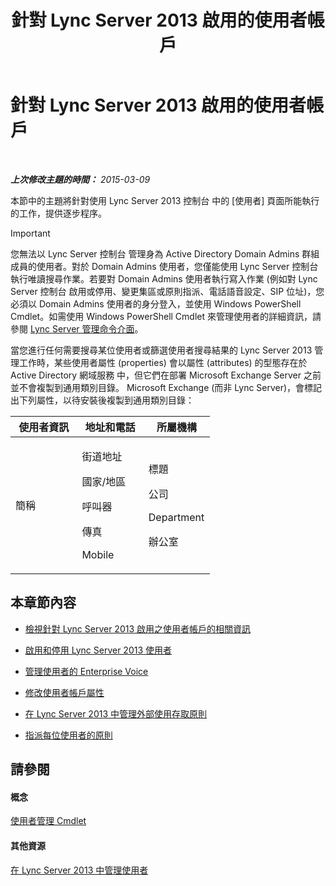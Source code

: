 ﻿---
title: 針對 Lync Server 2013 啟用的使用者帳戶
TOCTitle: 針對 Lync Server 2013 啟用的使用者帳戶
ms:assetid: 8021087e-5084-4a39-9fef-ab9376c6d371
ms:mtpsurl: https://technet.microsoft.com/zh-tw/library/Gg182543(v=OCS.15)
ms:contentKeyID: 49291476
ms.date: 08/10/2015
mtps_version: v=OCS.15
ms.translationtype: HT
---

# 針對 Lync Server 2013 啟用的使用者帳戶

 

_**上次修改主題的時間：** 2015-03-09_

本節中的主題將針對使用 Lync Server 2013 控制台 中的 \[使用者\] 頁面所能執行的工作，提供逐步程序。

> [!IMPORTANT]  
> 您無法以 Lync Server 控制台 管理身為 Active Directory Domain Admins 群組成員的使用者。對於 Domain Admins 使用者，您僅能使用 Lync Server 控制台 執行唯讀搜尋作業。若要對 Domain Admins 使用者執行寫入作業 (例如對 Lync Server 控制台 啟用或停用、變更集區或原則指派、電話語音設定、SIP 位址)，您必須以 Domain Admins 使用者的身分登入，並使用 Windows PowerShell Cmdlet。如需使用 Windows PowerShell Cmdlet 來管理使用者的詳細資訊，請參閱 <a href="lync-server-2013-lync-server-management-shell.md">Lync Server 管理命令介面</a>。



當您進行任何需要搜尋某位使用者或篩選使用者搜尋結果的 Lync Server 2013 管理工作時，某些使用者屬性 (properties) 會以屬性 (attributes) 的型態存在於 Active Directory 網域服務 中，但它們在部署 Microsoft Exchange Server 之前並不會複製到通用類別目錄。 Microsoft Exchange (而非 Lync Server)，會標記出下列屬性，以待安裝後複製到通用類別目錄：


<table>
<colgroup>
<col style="width: 33%" />
<col style="width: 33%" />
<col style="width: 33%" />
</colgroup>
<thead>
<tr class="header">
<th>使用者資訊</th>
<th>地址和電話</th>
<th>所屬機構</th>
</tr>
</thead>
<tbody>
<tr class="odd">
<td><p>簡稱</p></td>
<td><p>街道地址</p>
<p>國家/地區</p>
<p>呼叫器</p>
<p>傳真</p>
<p>Mobile</p></td>
<td><p>標題</p>
<p>公司</p>
<p>Department</p>
<p>辦公室</p></td>
</tr>
</tbody>
</table>


## 本章節內容

  - [檢視針對 Lync Server 2013 啟用之使用者帳戶的相關資訊](lync-server-2013-viewing-information-about-user-accounts-enabled-for-lync-server.md)

  - [啟用和停用 Lync Server 2013 使用者](lync-server-2013-enabling-and-disabling-users-for-lync-server.md)

  - [管理使用者的 Enterprise Voice](lync-server-2013-managing-enterprise-voice-for-users.md)

  - [修改使用者帳戶屬性](lync-server-2013-modifying-user-account-properties.md)

  - [在 Lync Server 2013 中管理外部使用存取原則](lync-server-2013-manage-external-access-policy-for-your-organization.md)

  - [指派每位使用者的原則](lync-server-2013-assigning-per-user-policies.md)

## 請參閱

#### 概念

[使用者管理 Cmdlet](lync-server-2013-user-management-cmdlets.md)  

#### 其他資源

[在 Lync Server 2013 中管理使用者](lync-server-2013-managing-users-in-lync-server.md)

